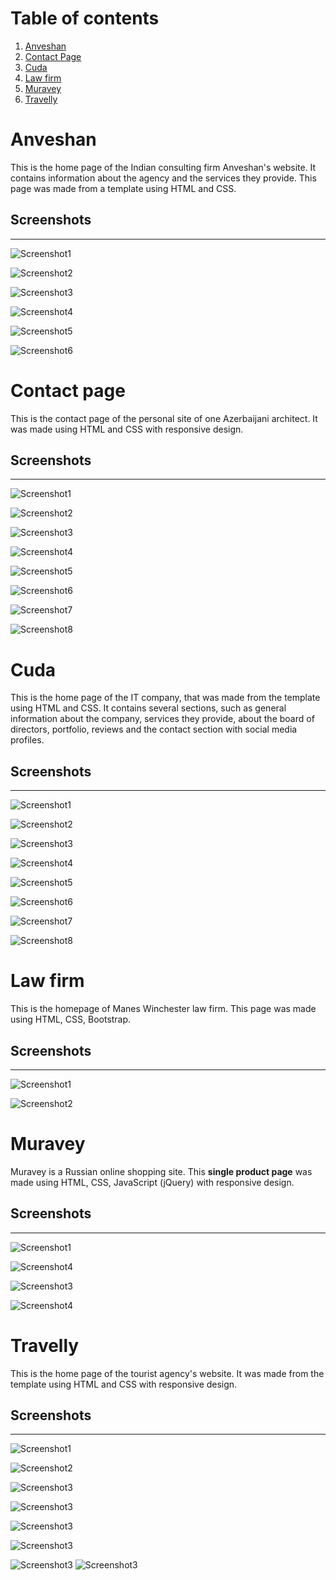 # Table of contents
1. [Anveshan](#anveshan)
2. [Contact Page](#contact-page)
3. [Cuda](#cuda)
4. [Law firm](#law-firm)
5. [Muravey](#muravey)
6. [Travelly](#travelly)

# Anveshan

This is the home page of the Indian consulting firm Anveshan's website. 
It contains information about the agency and the services they provide. 
This page was made from a template using HTML and CSS.

## Screenshots
---
![Screenshot1](./anveshan/assets/img/screenshots/Screenshot(137).png)

![Screenshot2](./anveshan/assets/img/screenshots/Screenshot(138).png)

![Screenshot3](./anveshan/assets/img/screenshots/Screenshot(139).png)

![Screenshot4](./anveshan/assets/img/screenshots/Screenshot(140).png)

![Screenshot5](./anveshan/assets/img/screenshots/Screenshot(141).png)

![Screenshot6](./anveshan/assets/img/screenshots/Screenshot(142).png)


# Contact page
This is the contact page of the personal site of one Azerbaijani architect. It was made using HTML and CSS with responsive design.


## Screenshots
---
![Screenshot1](./contact/assets/contact-img/screenshots/1.png)

![Screenshot2](./contact/assets/contact-img/screenshots/2.png)

![Screenshot3](./contact/assets/contact-img/screenshots/3.bmp)

![Screenshot4](./contact/assets/contact-img/screenshots/4.bmp)

![Screenshot5](./contact/assets/contact-img/screenshots/5.bmp)

![Screenshot6](./contact/assets/contact-img/screenshots/6.bmp)

![Screenshot7](./contact/assets/contact-img/screenshots/7.bmp)

![Screenshot8](./contact/assets/contact-img/screenshots/8.bmp)

# Cuda
This is the home page of the IT company, that was made from the template using HTML and CSS.
It contains several sections, such as general information about the company, services they provide, about the board of directors, portfolio, reviews and the contact section with social media profiles.



## Screenshots
---
![Screenshot1](./cuda/assets/img/screenshots/1.png)

![Screenshot2](./cuda/assets/img/screenshots/2.png)

![Screenshot3](./cuda/assets/img/screenshots/3.png)

![Screenshot4](./cuda/assets/img/screenshots/4.png)

![Screenshot5](./cuda/assets/img/screenshots/5.png)

![Screenshot6](./cuda/assets/img/screenshots/6.png)

![Screenshot7](./cuda/assets/img/screenshots/7.png)

![Screenshot8](./cuda/assets/img/screenshots/8.png)

# Law firm
This is the homepage of Manes Winchester law firm. This page was made using HTML, CSS, Bootstrap.

## Screenshots
---

![Screenshot1](./lawfirm/assets/img/screenshots/1.png)

![Screenshot2](./lawfirm/assets/img/screenshots/2.png)

# Muravey

Muravey is a Russian online shopping site. This **single product page** was made using HTML, CSS, JavaScript (jQuery) with responsive design.

## Screenshots
---
![Screenshot1](./muravey/E-commerce/asset/img/screenshots/1.png)

![Screenshot4](./muravey/E-commerce/asset/img/screenshots/3.png)

![Screenshot3](./muravey/E-commerce/asset/img/screenshots/2.png)

![Screenshot4](./muravey/E-commerce/asset/img/screenshots/resp.png)

# Travelly

This is the home page of the tourist agency's website. It was made from the template using HTML and CSS with responsive design.

## Screenshots
---
![Screenshot1](./travelly/assets/img/screenshots/001.png)

![Screenshot2](./travelly/assets/img/screenshots/002.png)

![Screenshot3](./travelly/assets/img/screenshots/003.png)

![Screenshot3](./travelly/assets/img/screenshots/1.bmp)

![Screenshot3](./travelly/assets/img/screenshots/2.bmp)

![Screenshot3](./travelly/assets/img/screenshots/3.bmp)

![Screenshot3](./travelly/assets/img/screenshots/4.bmp)
![Screenshot3](./travelly/assets/img/screenshots/5.bmp)


